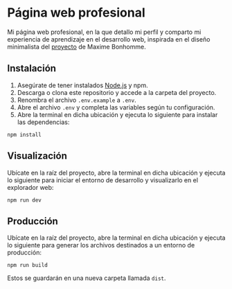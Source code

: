 # Página web profesional

Mi página web profesional, en la que detallo mi perfil y comparto mi experiencia de aprendizaje en el desarrollo web, inspirada en el diseño minimalista del [proyecto](https://bonhomme.lol/) de Maxime Bonhomme.

## Instalación

1. Asegúrate de tener instalados [Node.js](https://nodejs.org/es/download) y npm.
2. Descarga o clona este repositorio y accede a la carpeta del proyecto.
3. Renombra el archivo `.env.example` a `.env`.
4. Abre el archivo `.env` y completa las variables según tu configuración.
5. Abre la terminal en dicha ubicación y ejecuta lo siguiente para instalar las dependencias:

```
npm install
```

## Visualización

Ubícate en la raíz del proyecto, abre la terminal en dicha ubicación y ejecuta lo siguiente para iniciar el entorno de desarrollo y visualizarlo en el explorador web:

```
npm run dev
```

## Producción

Ubícate en la raíz del proyecto, abre la terminal en dicha ubicación y ejecuta lo siguiente para generar los archivos destinados a un entorno de producción:

```
npm run build
```

Estos se guardarán en una nueva carpeta llamada `dist`.
